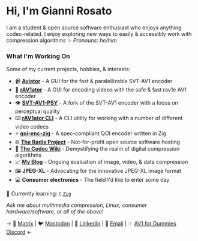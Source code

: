 # Hi, I'm Gianni Rosato

I am a student & open source software enthusiast who enjoys anything codec-related. I enjoy exploring new ways to easily & accessibly work with compression algorithms ✨
*Pronouns: he/him*

### What I'm Working On

Some of my current projects, hobbies, & interests:

- 📹 **[Aviator](https://wiki.x266.mov/docs/utilities/Aviator)** - A GUI for the fast & paralellizable SVT-AV1 encoder
- 🎥 **[rAV1ator](https://wiki.x266.mov/docs/utilities/rAV1ator)** - A GUI for encoding videos with the safe & fast rav1e AV1 encoder
- 👁️ **[SVT-AV1-PSY](https://github.com/gianni-rosato/svt-av1-psy)** - A fork of the SVT-AV1 encoder with a focus on perceptual quality
- ⌨️ **[rAV1ator CLI](https://wiki.x266.mov/docs/utilities/rav1ator-cli)** - A CLI utility for working with a number of different video codecs
- ⚡️ **[qoi-enc-zig](https://github.com/gianni-rosato/qoi-enc-zig)** - A spec-compliant QOI encoder written in Zig
- 🌐 **[The Radix Project](https://radixproject.org)** - Not-for-profit open source software hosting
- 📖 **[The Codec Wiki](https://wiki.x266.mov/)** - Demystifying the realm of digital compression algorithms
- 📈 **[My Blog](https://giannirosato.com/blog/)** - Ongoing evaluation of image, video, & data compression
- 🖼️ **JPEG-XL** - Advocating for the innovative JPEG-XL image format
- 💻️ **Consumer electronics** - The field I'd like to enter some day

🌱 Currently learning: `C` [`Zig`](https://ziglang.org/)

*Ask me about multimedia compression, Linux, consumer hardware/software, or all of the above!*

-> 📲 [Matrix](https://matrix.to/#/@computerbustr:matrix.org) | 🐦️ [Mastodon](https://disobey.net/@gianni) | 🧾 [LinkedIn](https://www.linkedin.com/in/gianni-r-52487124b/) | 📧 [Email](mailto:grosatowork@proton.me) | ☞ [AV1 for Dummies Discord](https://discord.gg/bbQD5MjDr3) <-
